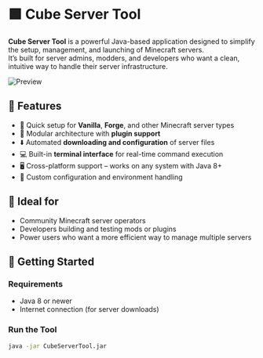 # 🟩 Cube Server Tool

**Cube Server Tool** is a powerful Java-based application designed to simplify the setup, management, and launching of Minecraft servers.  
It’s built for server admins, modders, and developers who want a clean, intuitive way to handle their server infrastructure.

![Preview](./assets/github-preview.png)

## 🔧 Features

- 🧱 Quick setup for **Vanilla**, **Forge**, and other Minecraft server types  
- 🔌 Modular architecture with **plugin support**  
- ⬇️ Automated **downloading and configuration** of server files  
- 💻 Built-in **terminal interface** for real-time command execution  
- 🖥️ Cross-platform support – works on any system with Java 8+  
- 📂 Custom configuration and environment handling

## 🧠 Ideal for

- Community Minecraft server operators  
- Developers building and testing mods or plugins  
- Power users who want a more efficient way to manage multiple servers

## 🚀 Getting Started

### Requirements
- Java 8 or newer  
- Internet connection (for server downloads)

### Run the Tool
```bash
java -jar CubeServerTool.jar
